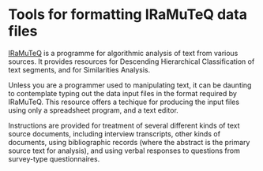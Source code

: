 # Tools for formatting IRaMuTeQ data files
[IRaMuTeQ](http://iramuteq.org/) is a programme for algorithmic analysis of text from various sources. It provides resources for Descending Hierarchical Classification of text segments, and for Similarities Analysis.

Unless you are a programmer used to manipulating text, it can be daunting to contemplate typing out the data input files in the format required by IRaMuTeQ. This resource offers a techique for producing the input files using only a spreadsheet program, and a text editor. 

Instructions are provided for treatment of several different kinds of text source documents, including interview transcripts, other kinds of documents, using bibliographic records (where the abstract is the primary source text for analysis), and using verbal responses to questions from survey-type questionnaires.
